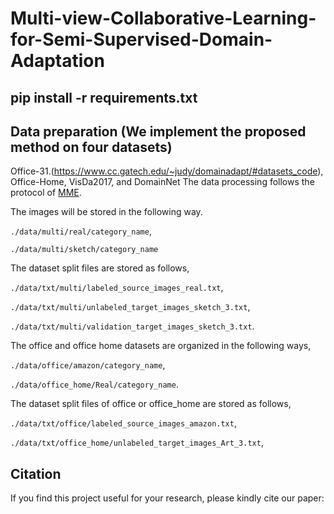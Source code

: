 # Multi-view-Collaborative-Learning-for-Semi-Supervised-Domain-Adaptation

## pip install -r requirements.txt

## Data preparation (We implement the proposed method on four datasets)
Office-31.(https://www.cc.gatech.edu/~judy/domainadapt/#datasets_code),
Office-Home,
VisDa2017, 
and DomainNet
The data processing follows the protocol of [MME](https://github.com/VisionLearningGroup/SSDA_MME).
 

The images will be stored in the following way.

`./data/multi/real/category_name`,

`./data/multi/sketch/category_name`

The dataset split files are stored as follows,

`./data/txt/multi/labeled_source_images_real.txt`,

`./data/txt/multi/unlabeled_target_images_sketch_3.txt`,

`./data/txt/multi/validation_target_images_sketch_3.txt`.

The office and office home datasets are organized in the following ways,

 `./data/office/amazon/category_name`,
 
 `./data/office_home/Real/category_name`.
 
The dataset split files of office or office_home are stored as follows,

`./data/txt/office/labeled_source_images_amazon.txt`,

`./data/txt/office_home/unlabeled_target_images_Art_3.txt`,

## Citation
If you find this project useful for your research, please kindly cite our paper:


```

